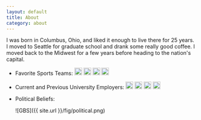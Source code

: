```yaml
---
layout: default
title: About
category: about
---
```



I was born in Columbus, Ohio, and liked it enough to live there for 25
years. I moved to Seattle for graduate school and drank some really
good coffee. I moved back to the Midwest for a few years before
heading to the nation's capital.

- Favorite Sports Teams: 
<a href="https://en.wikipedia.org/wiki/Ohio_State_Buckeyes_football"><img height="20" alt="Ohio State Buckeyes" src="https://upload.wikimedia.org/wikipedia/commons/thumb/c/c1/Ohio_State_Buckeyes_logo.svg/128px-Ohio_State_Buckeyes_logo.svg.png"></a> 
<a href="https://en.wikipedia.org/wiki/Cleveland_Browns"><img height="20" alt="Cleveland Browns" src="https://upload.wikimedia.org/wikipedia/en/thumb/d/d9/Cleveland_Browns_logo.svg/1200px-Cleveland_Browns_logo.svg.png" alt="Cleveland Browns logo"></a>
<a href="https://en.wikipedia.org/wiki/Washington_Nationals"><img height="20" alt = "Washington Nationals" src="https://upload.wikimedia.org/wikipedia/en/thumb/6/6c/Washington_Nationals_logo_%28low_res%29.svg/1200px-Washington_Nationals_logo_%28low_res%29.svg.png" alt="Washington Nationals logo (low res).svg"></a>
<a href="https://en.wikipedia.org/wiki/Columbus_Blue_Jackets"><img height="20" alt = "Columbus Blue Jackets" src="https://upload.wikimedia.org/wikipedia/en/thumb/5/5d/Columbus_Blue_Jackets_logo.svg/1200px-Columbus_Blue_Jackets_logo.svg.png" alt="Columbus Blue Jackets logo.svg"></a>

- Current and Previous University Employers:
<a href="https://en.wikipedia.org/wiki/Ohio_State_University"><img height="20" alt="The Ohio State University" src="https://upload.wikimedia.org/wikipedia/commons/thumb/c/c1/Ohio_State_Buckeyes_logo.svg/128px-Ohio_State_Buckeyes_logo.svg.png"></a> 
<a href="https://en.wikipedia.org/wiki/University_of_Washington"><img height="20" alt="University of Washington" src="https://upload.wikimedia.org/wikipedia/commons/thumb/3/36/University_of_Washington_Purple_Block_W_logo.svg/256px-University_of_Washington_Purple_Block_W_logo.svg.png"></a>
<a href="https://en.wikipedia.org/wiki/University_of_Chicago"><img height="20" alt="University of Chicago" src="https://upload.wikimedia.org/wikipedia/commons/thumb/8/8f/Chicago_Maroons_logo.svg/1200px-Chicago_Maroons_logo.svg.png"></a>
<a href="https://en.wikipedia.org/wiki/American_University"><img height="20" alt="American University" src="https://upload.wikimedia.org/wikipedia/commons/thumb/f/f3/American_Eagles_logo.svg/1200px-American_Eagles_logo.svg.png"></a>

- Political Beliefs: 

	![GBS]({{ site.url }}/fig/political.png)


<!-- <div id="three-column"> -->
<!--   <div id="tbox1", align="left"> -->
<!--     <h3> Favorite Restaurants in Seattle </h3> -->
<!--     <a href="http://www.yelp.com/biz/pings-dumpling-house-seattle"> Ping's Dumpling House </a> -->
<!--     <br> -->
<!--     <a href="http://www.yelp.com/biz/rancho-bravo-tacos-seattle"> Rancho Bravo </a> -->
<!--     <br> -->
<!--     <a href="http://www.yelp.com/biz/korean-tofu-house-seattle"> Korean Tofu House </a> -->
<!--     <br> -->
<!--     <a href="http://www.yelp.com/biz/marwa-restaurant-tukwila"> Marwa </a> -->
<!--     <br> -->
<!--     <a href="http://www.yelp.com/biz/belltown-pizza-seattle"> Belltown Pizza </a> -->
<!--     <br> -->
<!--     <a href="https://www.yelp.com/biz/chilis-south-indian-restaurant-seattle-3"> Chili's South Indian Restaurant </a> -->
<!--     <br> -->
<!--   </div> -->
<!--   <div id="tbox2", align="left"> -->
<!--     <h3> Favorite Restaurants in Columbus </h3> -->
<!--     <a href="http://www.yelp.com/biz/nancys-home-cooking-columbus"> Nancy's Home Cooking </a> -->
<!--     <br> -->
<!--     <a href="http://www.yelp.com/biz/hounddogs-three-degree-pizza-columbus"> Hounddog's Three Degree Pizza </a> -->
<!--     <br> -->
<!--     <a href="http://www.yelp.com/biz/jenis-splendid-ice-creams-columbus-9"> Jeni's Splendid Ice Creams </a> -->
<!--     <br> -->
<!--     <a href="http://www.yelp.com/biz/joys-village-columbus"> Joy's Village </a> -->
<!--     <br> -->
<!--     <a href="http://www.yelp.com/biz/sunflower-chinese-restaurant-columbus"> Sunflower Chinese Restaurant </a> -->
<!--     <br> -->
<!--     <a href="http://www.yelp.com/biz/the-thurman-caf%C3%A9-columbus-2"> The Thurman Caf&eacute </a> -->
<!--     <br> -->
<!--   </div> -->
<!--   <div id="tbox3", align="left"> -->
<!--     <h3> Favorite Restaurants in Chicago </h3> -->
<!--     <a href="http://www.yelp.com/biz/birrieria-zaragoza-chicago"> Birrieria Zaragoza </a> -->
<!--     <br> -->
<!--     <a href="https://www.yelp.com/biz/cho-sun-ok-restaurant-chicago"> Cho Sun Ok </a> -->
<!--     <br> -->
<!--     <a href="https://www.yelp.com/biz/wasabi-chicago"> Wasabi </a> -->
<!--     <br> -->
<!--     <a href="https://www.yelp.com/biz/baker-miller-bakery-and-millhouse-chicago-7"> Baker Miller </a> -->
<!--     <br> -->
<!--     <a href="https://www.yelp.com/biz/sawada-coffee-chicago"> Sawada Coffee </a> -->
<!--     <br> -->
<!--     <a href="https://www.yelp.com/biz/small-cheval-chicago-2"> Small Cheval </a> -->
<!--     <br> -->
<!--   </div> -->

